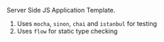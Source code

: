 Server Side JS Application Template. 

1. Uses `mocha`, `sinon`, `chai` and `istanbul` for testing
2. Uses `flow` for static type checking
